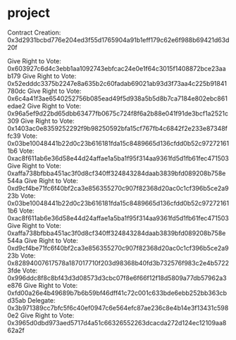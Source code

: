 # project

Contract Creation:
0x3d2931bcbd776e204ed3f55d1765904a91b1eff179c62e6f988b69421d63d20f

Give Right to Vote:
0x603927c6d4c3ebb1aa1092743ebfcac24e0e1f64c3015f1408872bce23aab179
Give Right to Vote:
0x52edddc3375b2247e8a635b2c60fadab69021ab93d3f73aa4c225b91841780dc
Give Right to Vote:
0x6c4a41f3ae6540252756b085ead49f5d938a5b5d8b7ca7184e802ebc861edae2
Give Right to Vote:
0x96a5ef9d22bd65dbb63477fb0675c724f8f6a2b88e041f91de3bcf1a2521c309
Give Right to Vote:
0x1403ac0e8359252292f9b98250592bfa15cf767fb4c6842f2e233e87348ffc39
Vote:
0x03be10048441b22d0c23b616181fda15c8489665d136cfdd0b52c972721611b6
Vote:
0xac8f611ab6e36d58e44d24affae1a5ba1f95f314aa9361fd5d1fb61fec471503
Give Right to Vote:
0xaffa738bfbba451ac3f0d8cf340ff324843284daab3839bfd089208b758e544a
Give Right to Vote:
0xd9cf4be71fc6f40bf2ca3e856355270c907f82368d20ac0c1cf396b5ce2a923b
Vote:
0x03be10048441b22d0c23b616181fda15c8489665d136cfdd0b52c972721611b6
Vote:
0xac8f611ab6e36d58e44d24affae1a5ba1f95f314aa9361fd5d1fb61fec471503
Give Right to Vote:
0xaffa738bfbba451ac3f0d8cf340ff324843284daab3839bfd089208b758e544a
Give Right to Vote:
0xd9cf4be71fc6f40bf2ca3e856355270c907f82368d20ac0c1cf396b5ce2a923b
Vote:
0x82894007617578a187017710f203d98368b40fd3b732576f983c2e4b57223fde
Vote:
0x996ddc8f8c8bf43d3d08573d3cbc07f8e6f66f12f18d5809a77db57962a3e876
Give Right to Vote:
0xfd00a26e4b49689b7b6b59bf46dff41c72c001c633bde6ebb252bb363cbd35ab
Delegate:
0x3b971389cc7bfc5f6c40ef0947c6e564efc87ae236c8e4b14e3f13431c5980e2
Give Right to Vote:
0x3965d0dbd973aed5717d4a51c66326552263dcacda272d124ec12109aa862a2f
